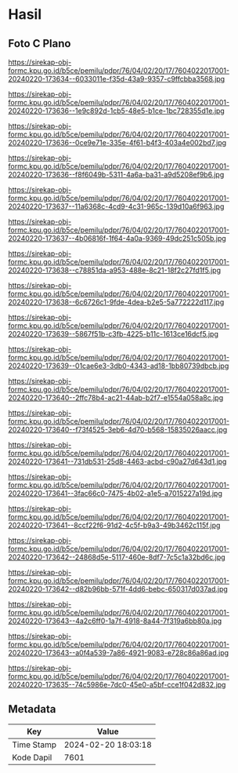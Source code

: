 # Hasil

## Foto C Plano

https://sirekap-obj-formc.kpu.go.id/b5ce/pemilu/pdpr/76/04/02/20/17/7604022017001-20240220-173634--6033011e-f35d-43a9-9357-c9ffcbba3568.jpg

https://sirekap-obj-formc.kpu.go.id/b5ce/pemilu/pdpr/76/04/02/20/17/7604022017001-20240220-173636--1e9c892d-1cb5-48e5-b1ce-1bc728355d1e.jpg

https://sirekap-obj-formc.kpu.go.id/b5ce/pemilu/pdpr/76/04/02/20/17/7604022017001-20240220-173636--0ce9e71e-335e-4f61-b4f3-403a4e002bd7.jpg

https://sirekap-obj-formc.kpu.go.id/b5ce/pemilu/pdpr/76/04/02/20/17/7604022017001-20240220-173636--f8f6049b-5311-4a6a-ba31-a9d5208ef9b6.jpg

https://sirekap-obj-formc.kpu.go.id/b5ce/pemilu/pdpr/76/04/02/20/17/7604022017001-20240220-173637--11a6368c-4cd9-4c31-965c-139d10a6f963.jpg

https://sirekap-obj-formc.kpu.go.id/b5ce/pemilu/pdpr/76/04/02/20/17/7604022017001-20240220-173637--4b06816f-1f64-4a0a-9369-49dc251c505b.jpg

https://sirekap-obj-formc.kpu.go.id/b5ce/pemilu/pdpr/76/04/02/20/17/7604022017001-20240220-173638--c78851da-a953-488e-8c21-18f2c27fd1f5.jpg

https://sirekap-obj-formc.kpu.go.id/b5ce/pemilu/pdpr/76/04/02/20/17/7604022017001-20240220-173638--6c6726c1-9fde-4dea-b2e5-5a772222d117.jpg

https://sirekap-obj-formc.kpu.go.id/b5ce/pemilu/pdpr/76/04/02/20/17/7604022017001-20240220-173639--5867f51b-c3fb-4225-b11c-1613ce16dcf5.jpg

https://sirekap-obj-formc.kpu.go.id/b5ce/pemilu/pdpr/76/04/02/20/17/7604022017001-20240220-173639--01cae6e3-3db0-4343-ad18-1bb80739dbcb.jpg

https://sirekap-obj-formc.kpu.go.id/b5ce/pemilu/pdpr/76/04/02/20/17/7604022017001-20240220-173640--2ffc78b4-ac21-44ab-b2f7-e1554a058a8c.jpg

https://sirekap-obj-formc.kpu.go.id/b5ce/pemilu/pdpr/76/04/02/20/17/7604022017001-20240220-173640--f73f4525-3eb6-4d70-b568-15835026aacc.jpg

https://sirekap-obj-formc.kpu.go.id/b5ce/pemilu/pdpr/76/04/02/20/17/7604022017001-20240220-173641--731db531-25d8-4463-acbd-c90a27d643d1.jpg

https://sirekap-obj-formc.kpu.go.id/b5ce/pemilu/pdpr/76/04/02/20/17/7604022017001-20240220-173641--3fac66c0-7475-4b02-a1e5-a7015227a19d.jpg

https://sirekap-obj-formc.kpu.go.id/b5ce/pemilu/pdpr/76/04/02/20/17/7604022017001-20240220-173641--8ccf22f6-91d2-4c5f-b9a3-49b3462c115f.jpg

https://sirekap-obj-formc.kpu.go.id/b5ce/pemilu/pdpr/76/04/02/20/17/7604022017001-20240220-173642--24868d5e-5117-460e-8df7-7c5c1a32bd6c.jpg

https://sirekap-obj-formc.kpu.go.id/b5ce/pemilu/pdpr/76/04/02/20/17/7604022017001-20240220-173642--d82b96bb-571f-4dd6-bebc-650317d037ad.jpg

https://sirekap-obj-formc.kpu.go.id/b5ce/pemilu/pdpr/76/04/02/20/17/7604022017001-20240220-173643--4a2c6ff0-1a7f-4918-8a44-7f319a6bb80a.jpg

https://sirekap-obj-formc.kpu.go.id/b5ce/pemilu/pdpr/76/04/02/20/17/7604022017001-20240220-173643--a0f4a539-7a86-4921-9083-e728c86a86ad.jpg

https://sirekap-obj-formc.kpu.go.id/b5ce/pemilu/pdpr/76/04/02/20/17/7604022017001-20240220-173635--74c5986e-7dc0-45e0-a5bf-cce1f042d832.jpg


## Metadata

| Key        | Value               |
| ---------- | ------------------- |
| Time Stamp | 2024-02-20 18:03:18 |
| Kode Dapil | 7601                |




